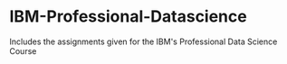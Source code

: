 # IBM-Professional-Datascience

Includes the assignments given for the IBM's Professional Data Science Course

